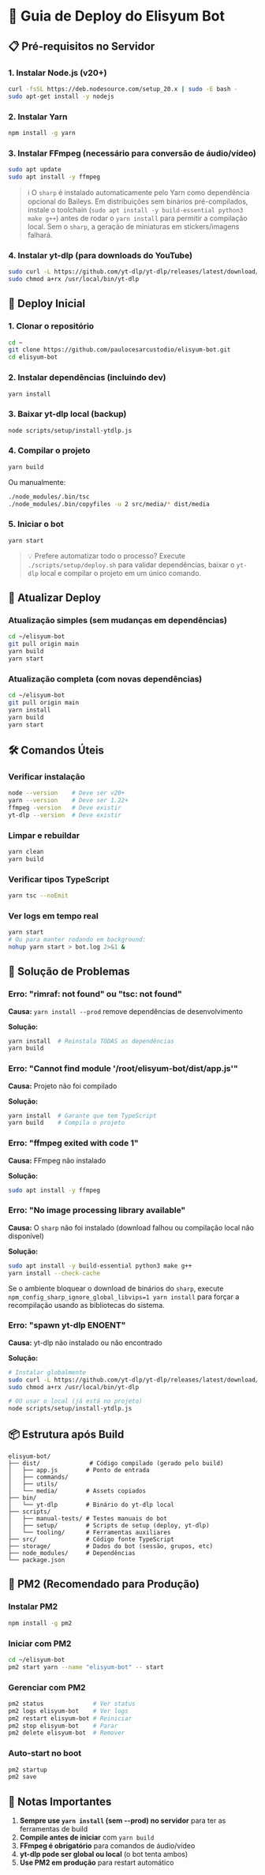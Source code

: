 # 🚀 Guia de Deploy do Elisyum Bot

## 📋 Pré-requisitos no Servidor

### 1. Instalar Node.js (v20+)
```bash
curl -fsSL https://deb.nodesource.com/setup_20.x | sudo -E bash -
sudo apt-get install -y nodejs
```

### 2. Instalar Yarn
```bash
npm install -g yarn
```

### 3. Instalar FFmpeg (necessário para conversão de áudio/vídeo)
```bash
sudo apt update
sudo apt install -y ffmpeg
```

> ℹ️ O `sharp` é instalado automaticamente pelo Yarn como dependência opcional do Baileys. Em distribuições sem binários pré-compilados, instale o toolchain (`sudo apt install -y build-essential python3 make g++`) antes de rodar o `yarn install` para permitir a compilação local. Sem o `sharp`, a geração de miniaturas em stickers/imagens falhará.

### 4. Instalar yt-dlp (para downloads do YouTube)
```bash
sudo curl -L https://github.com/yt-dlp/yt-dlp/releases/latest/download/yt-dlp -o /usr/local/bin/yt-dlp
sudo chmod a+rx /usr/local/bin/yt-dlp
```

## 🔧 Deploy Inicial

### 1. Clonar o repositório
```bash
cd ~
git clone https://github.com/paulocesarcustodio/elisyum-bot.git
cd elisyum-bot
```

### 2. Instalar dependências (incluindo dev)
```bash
yarn install
```

### 3. Baixar yt-dlp local (backup)
```bash
node scripts/setup/install-ytdlp.js
```

### 4. Compilar o projeto
```bash
yarn build
```
Ou manualmente:
```bash
./node_modules/.bin/tsc
./node_modules/.bin/copyfiles -u 2 src/media/* dist/media
```

### 5. Iniciar o bot
```bash
yarn start
```

> 💡 Prefere automatizar todo o processo? Execute `./scripts/setup/deploy.sh` para validar dependências, baixar o `yt-dlp` local e compilar o projeto em um único comando.

## 🔄 Atualizar Deploy

### Atualização simples (sem mudanças em dependências)
```bash
cd ~/elisyum-bot
git pull origin main
yarn build
yarn start
```

### Atualização completa (com novas dependências)
```bash
cd ~/elisyum-bot
git pull origin main
yarn install
yarn build
yarn start
```

## 🛠️ Comandos Úteis

### Verificar instalação
```bash
node --version    # Deve ser v20+
yarn --version    # Deve ser 1.22+
ffmpeg -version   # Deve existir
yt-dlp --version  # Deve existir
```

### Limpar e rebuildar
```bash
yarn clean
yarn build
```

### Verificar tipos TypeScript
```bash
yarn tsc --noEmit
```

### Ver logs em tempo real
```bash
yarn start
# Ou para manter rodando em background:
nohup yarn start > bot.log 2>&1 &
```

## 🐛 Solução de Problemas

### Erro: "rimraf: not found" ou "tsc: not found"
**Causa:** `yarn install --prod` remove dependências de desenvolvimento

**Solução:**
```bash
yarn install  # Reinstala TODAS as dependências
yarn build
```

### Erro: "Cannot find module '/root/elisyum-bot/dist/app.js'"
**Causa:** Projeto não foi compilado

**Solução:**
```bash
yarn install  # Garante que tem TypeScript
yarn build    # Compila o projeto
```

### Erro: "ffmpeg exited with code 1"
**Causa:** FFmpeg não instalado

**Solução:**
```bash
sudo apt install -y ffmpeg
```

### Erro: "No image processing library available"
**Causa:** O `sharp` não foi instalado (download falhou ou compilação local não disponível)

**Solução:**
```bash
sudo apt install -y build-essential python3 make g++
yarn install --check-cache
```
Se o ambiente bloquear o download de binários do `sharp`, execute `npm_config_sharp_ignore_global_libvips=1 yarn install` para forçar a recompilação usando as bibliotecas do sistema.

### Erro: "spawn yt-dlp ENOENT"
**Causa:** yt-dlp não instalado ou não encontrado

**Solução:**
```bash
# Instalar globalmente
sudo curl -L https://github.com/yt-dlp/yt-dlp/releases/latest/download/yt-dlp -o /usr/local/bin/yt-dlp
sudo chmod a+rx /usr/local/bin/yt-dlp

# OU usar o local (já está no projeto)
node scripts/setup/install-ytdlp.js
```

## 📦 Estrutura após Build

```
elisyum-bot/
├── dist/              # Código compilado (gerado pelo build)
│   ├── app.js        # Ponto de entrada
│   ├── commands/
│   ├── utils/
│   └── media/        # Assets copiados
├── bin/
│   └── yt-dlp        # Binário do yt-dlp local
├── scripts/
│   ├── manual-tests/ # Testes manuais do bot
│   ├── setup/        # Scripts de setup (deploy, yt-dlp)
│   └── tooling/      # Ferramentas auxiliares
├── src/              # Código fonte TypeScript
├── storage/          # Dados do bot (sessão, grupos, etc)
├── node_modules/     # Dependências
└── package.json
```

## 🔐 PM2 (Recomendado para Produção)

### Instalar PM2
```bash
npm install -g pm2
```

### Iniciar com PM2
```bash
cd ~/elisyum-bot
pm2 start yarn --name "elisyum-bot" -- start
```

### Gerenciar com PM2
```bash
pm2 status              # Ver status
pm2 logs elisyum-bot    # Ver logs
pm2 restart elisyum-bot # Reiniciar
pm2 stop elisyum-bot    # Parar
pm2 delete elisyum-bot  # Remover
```

### Auto-start no boot
```bash
pm2 startup
pm2 save
```

## 📝 Notas Importantes

1. **Sempre use `yarn install` (sem --prod) no servidor** para ter as ferramentas de build
2. **Compile antes de iniciar** com `yarn build`
3. **FFmpeg é obrigatório** para comandos de áudio/vídeo
4. **yt-dlp pode ser global ou local** (o bot tenta ambos)
5. **Use PM2 em produção** para restart automático
